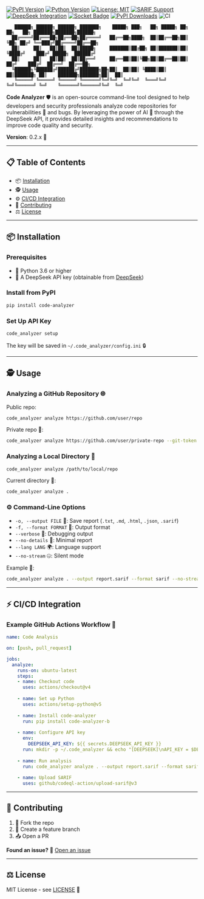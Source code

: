 [![PyPI Version](https://img.shields.io/pypi/v/code-analyzer-b.svg)](https://pypi.org/project/code-analyzer-b/)
[![Python Version](https://img.shields.io/badge/python-3.6%2B-blue)](https://www.python.org/)
[![License: MIT](https://img.shields.io/badge/License-MIT-blue.svg)](https://github.com/BotirBakhtiyarov/code_analyzer-b/blob/main/LICENSE)
[![SARIF Support](https://img.shields.io/badge/SARIF-2.1.0-green.svg)](https://docs.github.com/en/code-security/code-scanning/integrating-with-code-scanning/sarif-support-for-code-scanning)
[![DeepSeek Integration](https://img.shields.io/badge/DeepSeek-API-7c3aed.svg)](https://deepseek.com)
[![Socket Badge](https://socket.dev/api/badge/pypi/package/code-analyzer-b/0.2.4?artifact_id=tar-gz)](https://socket.dev/pypi/package/code-analyzer-b/overview/0.2.4/tar-gz)
[![PyPI Downloads](https://static.pepy.tech/badge/code-analyzer-b)](https://pepy.tech/projects/code-analyzer-b)
![CI](https://github.com/botirbakhtiyarov/code_analyzer-b/actions/workflows/testing.yml/badge.svg)
```
   ██████╗ ██████╗ ██████╗ ███████╗    █████╗ ███╗   ██╗ █████╗ ██╗   ██╗   ██╗ ███████╗███████╗██████╗ 
  ██╔════╝██╔═══██╗██╔══██╗██╔════╝   ██╔══██╗████╗  ██║██╔══██╗██║   ╚██╗ ██╔╝ ╚══███╔╝██╔════╝██╔══██╗
  ██║     ██║   ██║██║  ██║█████╗     ███████║██╔██╗ ██║███████║██║    ╚████╔╝    ███╔╝ █████╗  ██████╔╝
  ██║     ██║   ██║██║  ██║██╔══╝     ██╔══██║██║╚██╗██║██╔══██║██║      ██╔╝    ███╔╝  ██╔══╝  ██╔══██╗
  ╚██████╗╚██████╔╝██████╔╝███████╗██╗██║  ██║██║ ╚████║██║  ██║███████╗ ██║    ███████╗███████╗██║  ██║
   ╚═════╝ ╚═════╝ ╚═════╝ ╚══════╝╚═╝╚═╝  ╚═╝╚═╝  ╚═══╝╚═╝  ╚═╝╚══════╝ ╚═╝    ╚══════╝╚══════╝╚═╝  ╚═╝
```

**Code Analyzer** 🛡️ is an open-source command-line tool designed to help developers and security professionals analyze code repositories for vulnerabilities 🐛 and bugs. By leveraging the power of AI 🤖 through the DeepSeek API, it provides detailed insights and recommendations to improve code quality and security.

**Version**: 0.2.x 🚀

---

## 📋 Table of Contents

- 📦 [Installation](##installation)
- 🕵️ [Usage](##usage)
- ⚙️ [CI/CD Integration](##cicd-integration)
- 🤝 [Contributing](##contributing)
- ⚖️ [License](##license)

---

## 📦 Installation

### Prerequisites

- 🐍 Python 3.6 or higher
- 🔑 A DeepSeek API key (obtainable from [DeepSeek](https://www.deepseek.com/))

### Install from PyPI

```bash
pip install code-analyzer
```

### Set Up API Key

```bash
code_analyzer setup
```
The key will be saved in `~/.code_analyzer/config.ini` 🔒

---

## 🕵️ Usage

### Analyzing a GitHub Repository 🌐

Public repo:
```bash
code_analyzer analyze https://github.com/user/repo
```

Private repo 🔐:
```bash
code_analyzer analyze https://github.com/user/private-repo --git-token YOUR_TOKEN
```

### Analyzing a Local Directory 📂

```bash
code_analyzer analyze /path/to/local/repo
```

Current directory 🔄:
```bash
code_analyzer analyze .
```

### ⚙️ Command-Line Options

- `-o, --output FILE` 💾: Save report (`.txt`, `.md`, `.html`, `.json`, `.sarif`)
- `-f, --format FORMAT` 🎨: Output format
- `--verbose` 📢: Debugging output
- `--no-details` 🚫: Minimal report
- `--lang LANG` 🌍: Language support
- `--no-stream` 🤐: Silent mode

Example 🧪:
```bash
code_analyzer analyze . --output report.sarif --format sarif --no-stream --lang uz
```

---

## ⚡ CI/CD Integration

### Example GitHub Actions Workflow 🤖

```yaml
name: Code Analysis

on: [push, pull_request]

jobs:
  analyze:
    runs-on: ubuntu-latest
    steps:
    - name: Checkout code 
      uses: actions/checkout@v4
    
    - name: Set up Python 
      uses: actions/setup-python@v5
    
    - name: Install code-analyzer 
      run: pip install code-analyzer-b
    
    - name: Configure API key 
      env:
        DEEPSEEK_API_KEY: ${{ secrets.DEEPSEEK_API_KEY }}
      run: mkdir -p ~/.code_analyzer && echo "[DEEPSEEK]\nAPI_KEY = $DEEPSEEK_API_KEY" > ~/.code_analyzer/config.ini
    
    - name: Run analysis 
      run: code_analyzer analyze . --output report.sarif --format sarif --no-stream --lang en
    
    - name: Upload SARIF 
      uses: github/codeql-action/upload-sarif@v3
```

---

## 🤝 Contributing

1. 🍴 Fork the repo
2. 🌱 Create a feature branch
3. 📤 Open a PR

**Found an issue?** 🐛 [Open an issue](https://github.com/BotirBakhtiyarov/code_analyzer-b/issues)

---

## ⚖️ License

MIT License - see [LICENSE](LICENSE) 📜

